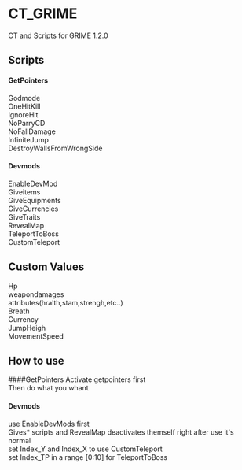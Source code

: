 # CT_GRIME
CT and Scripts for GRIME 1.2.0


## Scripts
#### GetPointers
Godmode<br>
OneHitKill<br>
IgnoreHit<br>
NoParryCD<br>
NoFallDamage<br>
InfiniteJump<br>
DestroyWallsFromWrongSide<br>
#### Devmods
EnableDevMod<br>
Giveitems<br>
GiveEquipments<br>
GiveCurrencies<br>
GiveTraits<br>
RevealMap<br>
TeleportToBoss<br>
CustomTeleport<br>
## Custom Values
Hp<br>
weapondamages<br>
attributes(hralth,stam,strengh,etc..)<br>
Breath<br>
Currency<br>
JumpHeigh<br>
MovementSpeed<br>

## How to use

####GetPointers
Activate getpointers first<br>
Then do what you whant<br>

#### Devmods
use EnableDevMods first<br>
Gives* scripts and RevealMap deactivates themself right after use it's normal<br> 
set Index_Y and Index_X to use CustomTeleport<br>
set Index_TP in a range [0:10] for TeleportToBoss<br>


  
